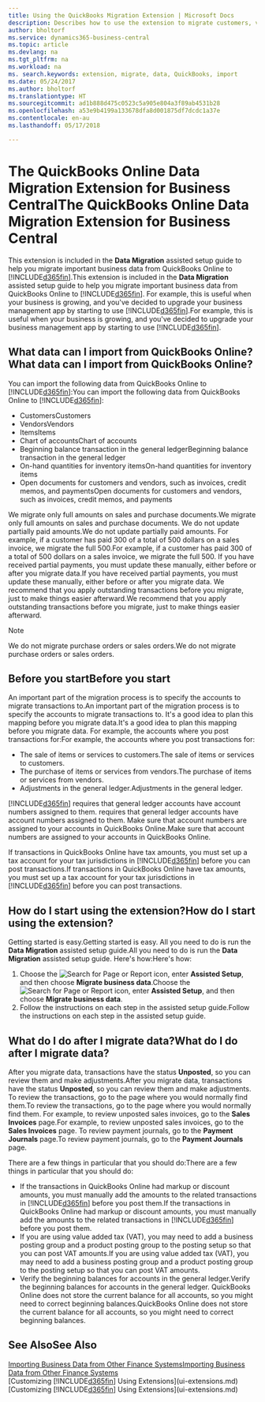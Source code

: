 ```yaml
---
title: Using the QuickBooks Migration Extension | Microsoft Docs
description: Describes how to use the extension to migrate customers, vendors, items, and accounts from QuickBooks Online to Business Central.
author: bholtorf
ms.service: dynamics365-business-central
ms.topic: article
ms.devlang: na
ms.tgt_pltfrm: na
ms.workload: na
ms. search.keywords: extension, migrate, data, QuickBooks, import
ms.date: 05/24/2017
ms.author: bholtorf
ms.translationtype: HT
ms.sourcegitcommit: ad1b888d475c0523c5a905e804a3f89ab4531b28
ms.openlocfilehash: a53e9b4199a133678dfa8d001875df7dcdc1a37e
ms.contentlocale: en-au
ms.lasthandoff: 05/17/2018

---
```


# <a name="the-quickbooks-online-data-migration-extension-for-business-central"></a><span data-ttu-id="b04ad-103">The QuickBooks Online Data Migration Extension for Business Central</span><span class="sxs-lookup"><span data-stu-id="b04ad-103">The QuickBooks Online Data Migration Extension for Business Central</span></span>
<span data-ttu-id="b04ad-104">This extension is included in the **Data Migration** assisted setup guide to help you migrate important business data from QuickBooks Online to [!INCLUDE[d365fin](includes/d365fin_md.md)].</span><span class="sxs-lookup"><span data-stu-id="b04ad-104">This extension is included in the **Data Migration** assisted setup guide to help you migrate important business data from QuickBooks Online to [!INCLUDE[d365fin](includes/d365fin_md.md)].</span></span> <span data-ttu-id="b04ad-105">For example, this is useful when your business is growing, and you've decided to upgrade your business management app by starting to use [!INCLUDE[d365fin](includes/d365fin_md.md)].</span><span class="sxs-lookup"><span data-stu-id="b04ad-105">For example, this is useful when your business is growing, and you've decided to upgrade your business management app by starting to use [!INCLUDE[d365fin](includes/d365fin_md.md)].</span></span>

## <a name="what-data-can-i-import-from-quickbooks-online"></a><span data-ttu-id="b04ad-106">What data can I import from QuickBooks Online?</span><span class="sxs-lookup"><span data-stu-id="b04ad-106">What data can I import from QuickBooks Online?</span></span>
<span data-ttu-id="b04ad-107">You can import the following data from QuickBooks Online to [!INCLUDE[d365fin](includes/d365fin_md.md)]:</span><span class="sxs-lookup"><span data-stu-id="b04ad-107">You can import the following data from QuickBooks Online to [!INCLUDE[d365fin](includes/d365fin_md.md)]:</span></span>  

* <span data-ttu-id="b04ad-108">Customers</span><span class="sxs-lookup"><span data-stu-id="b04ad-108">Customers</span></span>
* <span data-ttu-id="b04ad-109">Vendors</span><span class="sxs-lookup"><span data-stu-id="b04ad-109">Vendors</span></span>
* <span data-ttu-id="b04ad-110">Items</span><span class="sxs-lookup"><span data-stu-id="b04ad-110">Items</span></span>
* <span data-ttu-id="b04ad-111">Chart of accounts</span><span class="sxs-lookup"><span data-stu-id="b04ad-111">Chart of accounts</span></span>
* <span data-ttu-id="b04ad-112">Beginning balance transaction in the general ledger</span><span class="sxs-lookup"><span data-stu-id="b04ad-112">Beginning balance transaction in the general ledger</span></span>
* <span data-ttu-id="b04ad-113">On-hand quantities for inventory items</span><span class="sxs-lookup"><span data-stu-id="b04ad-113">On-hand quantities for inventory items</span></span>
* <span data-ttu-id="b04ad-114">Open documents for customers and vendors, such as invoices, credit memos, and payments</span><span class="sxs-lookup"><span data-stu-id="b04ad-114">Open documents for customers and vendors, such as invoices, credit memos, and payments</span></span>

<span data-ttu-id="b04ad-115">We migrate only full amounts on sales and purchase documents.</span><span class="sxs-lookup"><span data-stu-id="b04ad-115">We migrate only full amounts on sales and purchase documents.</span></span> <span data-ttu-id="b04ad-116">We do not update partially paid amounts.</span><span class="sxs-lookup"><span data-stu-id="b04ad-116">We do not update partially paid amounts.</span></span> <span data-ttu-id="b04ad-117">For example, if a customer has paid 300 of a total of 500 dollars on a sales invoice, we migrate the full 500.</span><span class="sxs-lookup"><span data-stu-id="b04ad-117">For example, if a customer has paid 300 of a total of 500 dollars on a sales invoice, we migrate the full 500.</span></span> <span data-ttu-id="b04ad-118">If you have received partial payments, you must update these manually, either before or after you migrate data.</span><span class="sxs-lookup"><span data-stu-id="b04ad-118">If you have received partial payments, you must update these manually, either before or after you migrate data.</span></span> <span data-ttu-id="b04ad-119">We recommend that you apply outstanding transactions before you migrate, just to make things easier afterward.</span><span class="sxs-lookup"><span data-stu-id="b04ad-119">We recommend that you apply outstanding transactions before you migrate, just to make things easier afterward.</span></span>

> [!NOTE]  
>   <span data-ttu-id="b04ad-120">We do not migrate purchase orders or sales orders.</span><span class="sxs-lookup"><span data-stu-id="b04ad-120">We do not migrate purchase orders or sales orders.</span></span>

## <a name="before-you-start"></a><span data-ttu-id="b04ad-121">Before you start</span><span class="sxs-lookup"><span data-stu-id="b04ad-121">Before you start</span></span>
<span data-ttu-id="b04ad-122">An important part of the migration process is to specify the accounts to migrate transactions to.</span><span class="sxs-lookup"><span data-stu-id="b04ad-122">An important part of the migration process is to specify the accounts to migrate transactions to.</span></span> <span data-ttu-id="b04ad-123">It's a good idea to plan this mapping before you migrate data.</span><span class="sxs-lookup"><span data-stu-id="b04ad-123">It's a good idea to plan this mapping before you migrate data.</span></span> <span data-ttu-id="b04ad-124">For example, the accounts where you post transactions for:</span><span class="sxs-lookup"><span data-stu-id="b04ad-124">For example, the accounts where you post transactions for:</span></span>  

* <span data-ttu-id="b04ad-125">The sale of items or services to customers.</span><span class="sxs-lookup"><span data-stu-id="b04ad-125">The sale of items or services to customers.</span></span>
* <span data-ttu-id="b04ad-126">The purchase of items or services from vendors.</span><span class="sxs-lookup"><span data-stu-id="b04ad-126">The purchase of items or services from vendors.</span></span>  
* <span data-ttu-id="b04ad-127">Adjustments in the general ledger.</span><span class="sxs-lookup"><span data-stu-id="b04ad-127">Adjustments in the general ledger.</span></span>  

[!INCLUDE[d365fin](includes/d365fin_md.md)]<span data-ttu-id="b04ad-128"> requires that general ledger accounts have account numbers assigned to them.</span><span class="sxs-lookup"><span data-stu-id="b04ad-128"> requires that general ledger accounts have account numbers assigned to them.</span></span> <span data-ttu-id="b04ad-129">Make sure that account numbers are assigned to your accounts in QuickBooks Online.</span><span class="sxs-lookup"><span data-stu-id="b04ad-129">Make sure that account numbers are assigned to your accounts in QuickBooks Online.</span></span>

<span data-ttu-id="b04ad-130">If transactions in QuickBooks Online have tax amounts, you must set up a tax account for your tax jurisdictions in [!INCLUDE[d365fin](includes/d365fin_md.md)] before you can post transactions.</span><span class="sxs-lookup"><span data-stu-id="b04ad-130">If transactions in QuickBooks Online have tax amounts, you must set up a tax account for your tax jurisdictions in [!INCLUDE[d365fin](includes/d365fin_md.md)] before you can post transactions.</span></span>

## <a name="how-do-i-start-using-the-extension"></a><span data-ttu-id="b04ad-131">How do I start using the extension?</span><span class="sxs-lookup"><span data-stu-id="b04ad-131">How do I start using the extension?</span></span>
<span data-ttu-id="b04ad-132">Getting started is easy.</span><span class="sxs-lookup"><span data-stu-id="b04ad-132">Getting started is easy.</span></span> <span data-ttu-id="b04ad-133">All you need to do is run the **Data Migration** assisted setup guide.</span><span class="sxs-lookup"><span data-stu-id="b04ad-133">All you need to do is run the **Data Migration** assisted setup guide.</span></span> <span data-ttu-id="b04ad-134">Here's how:</span><span class="sxs-lookup"><span data-stu-id="b04ad-134">Here's how:</span></span>

1. <span data-ttu-id="b04ad-135">Choose the ![Search for Page or Report](media/ui-search/search_small.png "Search for Page or Report icon") icon, enter **Assisted Setup**, and then choose **Migrate business data**.</span><span class="sxs-lookup"><span data-stu-id="b04ad-135">Choose the ![Search for Page or Report](media/ui-search/search_small.png "Search for Page or Report icon") icon, enter **Assisted Setup**, and then choose **Migrate business data**.</span></span>
2. <span data-ttu-id="b04ad-136">Follow the instructions on each step in the assisted setup guide.</span><span class="sxs-lookup"><span data-stu-id="b04ad-136">Follow the instructions on each step in the assisted setup guide.</span></span>

## <a name="what-do-i-do-after-i-migrate-data"></a><span data-ttu-id="b04ad-137">What do I do after I migrate data?</span><span class="sxs-lookup"><span data-stu-id="b04ad-137">What do I do after I migrate data?</span></span>
<span data-ttu-id="b04ad-138">After you migrate data, transactions have the status **Unposted**, so you can review them and make adjustments.</span><span class="sxs-lookup"><span data-stu-id="b04ad-138">After you migrate data, transactions have the status **Unposted**, so you can review them and make adjustments.</span></span> <span data-ttu-id="b04ad-139">To review the transactions, go to the page where you would normally find them.</span><span class="sxs-lookup"><span data-stu-id="b04ad-139">To review the transactions, go to the page where you would normally find them.</span></span> <span data-ttu-id="b04ad-140">For example, to review unposted sales invoices, go to the **Sales Invoices** page.</span><span class="sxs-lookup"><span data-stu-id="b04ad-140">For example, to review unposted sales invoices, go to the **Sales Invoices** page.</span></span> <span data-ttu-id="b04ad-141">To review payment journals, go to the **Payment Journals** page.</span><span class="sxs-lookup"><span data-stu-id="b04ad-141">To review payment journals, go to the **Payment Journals** page.</span></span>   

<span data-ttu-id="b04ad-142">There are a few things in particular that you should do:</span><span class="sxs-lookup"><span data-stu-id="b04ad-142">There are a few things in particular that you should do:</span></span>

* <span data-ttu-id="b04ad-143">If the transactions in QuickBooks Online had markup or discount amounts, you must manually add the amounts to the related transactions in [!INCLUDE[d365fin](includes/d365fin_md.md)] before you post them.</span><span class="sxs-lookup"><span data-stu-id="b04ad-143">If the transactions in QuickBooks Online had markup or discount amounts, you must manually add the amounts to the related transactions in [!INCLUDE[d365fin](includes/d365fin_md.md)] before you post them.</span></span>
* <span data-ttu-id="b04ad-144">If you are using value added tax (VAT), you may need to add a business posting group and a product posting group to the posting setup so that you can post VAT amounts.</span><span class="sxs-lookup"><span data-stu-id="b04ad-144">If you are using value added tax (VAT), you may need to add a business posting group and a product posting group to the posting setup so that you can post VAT amounts.</span></span>
* <span data-ttu-id="b04ad-145">Verify the beginning balances for accounts in the general ledger.</span><span class="sxs-lookup"><span data-stu-id="b04ad-145">Verify the beginning balances for accounts in the general ledger.</span></span> <span data-ttu-id="b04ad-146">QuickBooks Online does not store the current balance for all accounts, so you might need to correct beginning balances.</span><span class="sxs-lookup"><span data-stu-id="b04ad-146">QuickBooks Online does not store the current balance for all accounts, so you might need to correct beginning balances.</span></span>

## <a name="see-also"></a><span data-ttu-id="b04ad-147">See Also</span><span class="sxs-lookup"><span data-stu-id="b04ad-147">See Also</span></span>
[<span data-ttu-id="b04ad-148">Importing Business Data from Other Finance Systems</span><span class="sxs-lookup"><span data-stu-id="b04ad-148">Importing Business Data from Other Finance Systems</span></span>](across-import-data-configuration-packages.md)  
<span data-ttu-id="b04ad-149">[Customizing [!INCLUDE[d365fin](includes/d365fin_md.md)] Using Extensions](ui-extensions.md)</span><span class="sxs-lookup"><span data-stu-id="b04ad-149">[Customizing [!INCLUDE[d365fin](includes/d365fin_md.md)] Using Extensions](ui-extensions.md)</span></span>  

